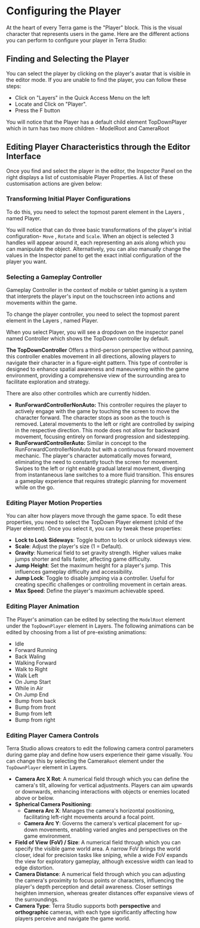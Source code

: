# Configuring the Player

At the heart of every Terra game is the "Player" block. This is the visual character that represents users in the game. Here are the different actions you can perform to configure your player in Terra Studio:&#x20;

## Finding and Selecting the Player

You can select the player by clicking on the player's avatar that is visible in the editor mode. If you are unable to find the player, you can follow these steps:&#x20;

* Click on "Layers" in the Quick Access Menu on the left&#x20;
* Locate and Click on "Player".&#x20;
* Press the F button&#x20;

You will notice that the Player has a default child element TopDownPlayer  which in turn has two more children - ModelRoot and CameraRoot

## Editing Player Characteristics through the Editor Interface

Once you find and select the player in the editor,  the Inspector Panel on the right displays a list of customisable Player Properties. A list of these customisation actions are given below:&#x20;

### Transforming Initial Player Configurations

To do this, you need to select the topmost parent  element in the Layers , named Player.&#x20;

You will notice that can do three basic transformations of the player's initial configuration- `Move` , `Rotate` and `Scale`. When an object is selected 3 handles will appear around it, each representing an axis along which you can manipulate the object. Alternatively, you can also manually change the values in the Inspector panel to get the exact initial configuration of the player you want.&#x20;

### Selecting a Gameplay Controller

Gameplay Controller in the context of mobile or tablet gaming is a system that interprets the player's input on the touchscreen into actions and movements within the game.&#x20;

To change the player controller,  you need to select the topmost parent element in the Layers , named Player.&#x20;

When you select Player, you will see a dropdown on the inspector panel named Controller which shows the TopDown controller by default.&#x20;

**The TopDownController** Offers a third-person perspective without panning, this controller enables movement in all directions, allowing players to navigate their character in a figure-eight pattern. This type of controller is designed to enhance spatial awareness and maneuvering within the game environment, providing a comprehensive view of the surrounding area to facilitate exploration and strategy.

There are also other controlles which are currently hidden.&#x20;

* **RunForwardControllerNonAuto:** This controller requires the player to actively engage with the game by touching the screen to move the character forward. The character stops as soon as the touch is removed. Lateral movements to the left or right are controlled by swiping in the respective direction. This mode does not allow for backward movement, focusing entirely on forward progression and sidestepping.
* **RunForwardControllerAuto:** Similar in concept to the RunForwardControllerNonAuto but with a continuous forward movement mechanic. The player's character automatically moves forward, eliminating the need to constantly touch the screen for movement. Swipes to the left or right enable gradual lateral movement, diverging from instantaneous lane switches to a more fluid transition. This ensures a gameplay experience that requires strategic planning for movement while on the go.

### Editing Player Motion Properties

You can alter how players move through the game space. To edit these properties, you need to select the TopDown Player element (child of the Player element). Once you select it, you can by tweak these properties:

* **Lock to Look Sideways**: Toggle button to lock or unlock sideways view.
* **Scale**: Adjust the player's size (1 = Default).
* **Gravity**: Numerical field to set gravity strength. Higher values make jumps shorter and falls faster, affecting game difficulty.
* **Jump Height**: Set the maximum height for a player's jump. This influences gameplay difficulty and accessibility.
* **Jump Lock**: Toggle to disable jumping via a controller. Useful for creating specific challenges or controlling movement in certain areas.
* **Max Speed**: Define the player's maximum achievable speed.

### Editing Player Animation

The Player's animation can be edited by selecting the `ModelRoot` element under the `TopDownPlayer` element in Layers. The following animations can be edited by choosing from a list of pre-existing animations:

* Idle&#x20;
* Forward Running
* Back Waling
* Walking Forward
* Walk to Right
* Walk Left
* On Jump Start
* While in Air
* On Jump End
* Bump from back
* Bump from front
* Bump from left
* Bump from right

### Editing Player Camera Controls&#x20;

Terra Studio allows creators to edit the following camera control parameters during game play and define how users experience their game visually. You can change this by  selecting the Camera`Root` element under the `TopDownPlayer` element in Layers.

* **Camera Arc X Rot**: A numerical field through which you can define the camera's tilt, allowing for vertical adjustments. Players can aim upwards or downwards, enhancing interactions with objects or enemies located above or below.
* **Spherical Camera Positioning**:
  * **Camera Arc X**: Manages the camera's horizontal positioning, facilitating left-right movements around a focal point.
  * **Camera Arc Y**: Governs the camera's vertical placement for up-down movements, enabling varied angles and perspectives on the game environment.
* **Field of View (FoV) / Size**: A numerical field through which you can specify the visible game world area. A narrow FoV brings the world closer, ideal for precision tasks like sniping, while a wide FoV expands the view for exploratory gameplay, although excessive width can lead to edge distortion.
* **Camera Distance**: A numerical field through which you can adjusting the camera's proximity to focus points or characters, influencing the player's depth perception and detail awareness. Closer settings heighten immersion, whereas greater distances offer expansive views of the surroundings.
* **Camera Type**: Terra Studio supports both **perspective** and **orthographic** cameras, with each type significantly affecting how players perceive and navigate the game world.



